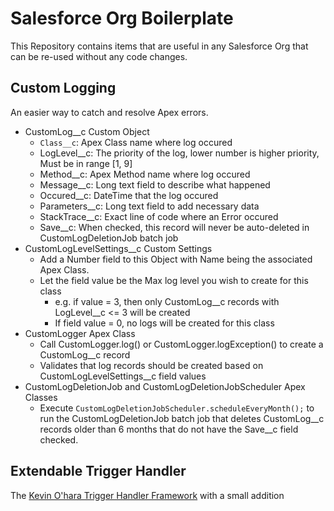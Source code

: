 # Salesforce Org Boilerplate

This Repository contains items that are useful in any Salesforce Org that can be re-used without any code changes.

## Custom Logging

An easier way to catch and resolve Apex errors.

- CustomLog__c Custom Object
    - `Class__c`: Apex Class name where log occured
    - LogLevel__c: The priority of the log, lower number is higher priority, Must be in range [1, 9]
    - Method__c: Apex Method name where log occured
    - Message__c: Long text field to describe what happened
    - Occured__c: DateTime that the log occured
    - Parameters__c: Long text field to add necessary data
    - StackTrace__c: Exact line of code where an Error occured
    - Save__c: When checked, this record will never be auto-deleted in CustomLogDeletionJob batch job
- CustomLogLevelSettings__c Custom Settings
    - Add a Number field to this Object with Name being the associated Apex Class. 
    - Let the field value be the Max log level you wish to create for this class
        - e.g. if value = 3, then only CustomLog__c records with LogLevel__c <= 3 will be created
        - If field value = 0, no logs will be created for this class
- CustomLogger Apex Class
    - Call CustomLogger.log() or CustomLogger.logException() to create a CustomLog__c record
    - Validates that log records should be created based on CustomLogLevelSettings__c field values
- CustomLogDeletionJob and CustomLogDeletionJobScheduler Apex Classes
    - Execute `CustomLogDeletionJobScheduler.scheduleEveryMonth();` to run the CustomLogDeletionJob batch job that deletes CustomLog__c records older than 6 months that do not have the Save__c field checked.

## Extendable Trigger Handler

The [Kevin O'hara Trigger Handler Framework](https://github.com/kevinohara80/sfdc-trigger-framework) with a small addition

